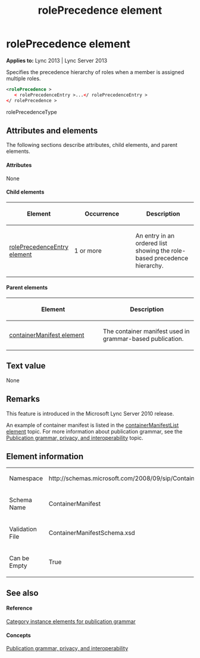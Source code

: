 ﻿---
title: rolePrecedence element
TOCTitle: rolePrecedence element
ms:assetid: 056c6e6c-f626-49c1-b448-c96057b6802a
ms:mtpsurl: https://msdn.microsoft.com/en-us/library/Dn438989(v=office.15)
ms:contentKeyID: 57094033
ms.date: 07/24/2014
mtps_version: v=office.15
dev_langs:
- xml
---

# rolePrecedence element


**Applies to:** Lync 2013 | Lync Server 2013

Specifies the precedence hierarchy of roles when a member is assigned multiple roles.

```xml
<rolePrecedence >
   < rolePrecedenceEntry >...</ rolePrecedenceEntry >
</ rolePrecedence >
```

rolePrecedenceType

## Attributes and elements

The following sections describe attributes, child elements, and parent elements.

#### Attributes

None

#### Child elements

<table>
<colgroup>
<col style="width: 33%" />
<col style="width: 33%" />
<col style="width: 33%" />
</colgroup>
<thead>
<tr class="header">
<th><p>Element</p></th>
<th><p>Occurrence</p></th>
<th><p>Description</p></th>
</tr>
</thead>
<tbody>
<tr class="odd">
<td><p><a href="roleprecedenceentry-element.md">rolePrecedenceEntry element</a></p></td>
<td><p>1 or more</p></td>
<td><p>An entry in an ordered list showing the role-based precedence hierarchy.</p></td>
</tr>
</tbody>
</table>


#### Parent elements

<table>
<colgroup>
<col style="width: 50%" />
<col style="width: 50%" />
</colgroup>
<thead>
<tr class="header">
<th><p>Element</p></th>
<th><p>Description</p></th>
</tr>
</thead>
<tbody>
<tr class="odd">
<td><p><a href="containermanifest-element.md">containerManifest element</a></p></td>
<td><p>The container manifest used in grammar-based publication.</p></td>
</tr>
</tbody>
</table>


## Text value

None

## Remarks

This feature is introduced in the Microsoft Lync Server 2010 release.

An example of container manifest is listed in the [containerManifestList element](containermanifestlist-element.md) topic. For more information about publication grammar, see the [Publication grammar, privacy, and interoperability](publication-grammar-privacy-and-interoperability.md) topic.

## Element information

<table>
<colgroup>
<col style="width: 50%" />
<col style="width: 50%" />
</colgroup>
<tbody>
<tr class="odd">
<td><p>Namespace</p></td>
<td><p>http://schemas.microsoft.com/2008/09/sip/ContainerManifest</p></td>
</tr>
<tr class="even">
<td><p>Schema Name</p></td>
<td><p>ContainerManifest</p></td>
</tr>
<tr class="odd">
<td><p>Validation File</p></td>
<td><p>ContainerManifestSchema.xsd</p></td>
</tr>
<tr class="even">
<td><p>Can be Empty</p></td>
<td><p>True</p></td>
</tr>
</tbody>
</table>


## See also

#### Reference

[Category instance elements for publication grammar](category-instance-elements-for-publication-grammar.md)

#### Concepts

[Publication grammar, privacy, and interoperability](publication-grammar-privacy-and-interoperability.md)

